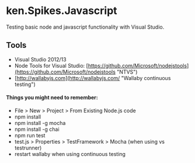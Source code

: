 # ken.Spikes.Javascript
Testing basic node and javascript functionality with Visual Studio.

## Tools

* Visual Studio 2012/13
* Node Tools for Visual Studio: [https://github.com/Microsoft/nodejstools](https://github.com/Microsoft/nodejstools "NTVS")
* [http://wallabyjs.com](http://wallabyjs.com/ "Wallaby continuous testing")

#### Things you might need to remember:

* File > New > Project > From Existing Node.js code
* npm install
* npm install -g mocha
* npm install -g chai
* npm run test
* test.js > Properties > TestFramework > Mocha (when using vs testrunner)
* restart wallaby when using continuous testing 
